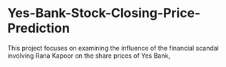 # Yes-Bank-Stock-Closing-Price-Prediction
This project focuses on examining the influence of the financial scandal involving Rana Kapoor on the share prices of Yes Bank, 
